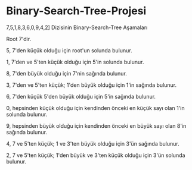 # Binary-Search-Tree-Projesi
7,5,1,8,3,6,0,9,4,2] Dizisinin Binary-Search-Tree Aşamaları

Root 7'dir.

5, 7'den küçük olduğu için root'un solunda bulunur.

1, 7'den ve 5'ten küçük olduğu için 5'in solunda bulunur.

8, 7'den büyük olduğu için 7'nin sağında bulunur.

3, 7'den ve 5'ten küçük; 1'den büyük olduğu için 1'in sağında bulunur.

6, 7'den küçük 5'den büyük olduğu için 5'in sağında bulunur.

0, hepsinden küçük olduğu için kendinden önceki en küçük sayı olan 1'in solunda bulunur.

9, hepsinden büyük olduğu için kendinden önceki en büyük sayı olan 8'in sağında bulunur.

4, 7 ve 5'ten küçük; 1 ve 3'ten büyük olduğu için 3'ün sağında bulunur.

2, 7 ve 5'ten küçük; 1'den büyük ve 3'ten küçük olduğu için 3'ün solunda bulunur.
